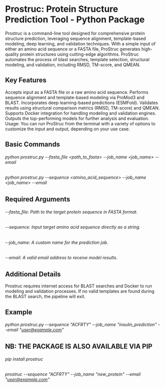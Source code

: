 # Prostruc: Protein Structure Prediction Tool - Python Package

Prostruc is a command-line tool designed for comprehensive protein structure prediction, leveraging sequence alignment, template-based modeling, deep learning, and validation techniques. With a simple input of either an amino acid sequence or a FASTA file, ProStruc generates high-quality protein structures using cutting-edge algorithms. ProStruc automates the process of blast searches, template selection, structural modeling, and validation, including RMSD, TM-score, and QMEAN.

## Key Features
Accepts input as a FASTA file or a raw amino acid sequence.
Performs sequence alignment and template-based modeling via ProMod3 and BLAST.
Incorporates deep learning-based predictions (ESMFold).
Validates results using structural comparison metrics (RMSD, TM-score) and QMEAN.
Supports Docker integration for handling modeling and validation engines.
Outputs the top-performing models for further analysis and evaluation.
Usage: You can run ProStruc from the terminal with a variety of options to customize the input and output, depending on your use case.

## Basic Commands
###### python prostruc.py --fasta_file  <path_to_fasta>  --job_name <job_name>  --email <email>
###### python prostruc.py --sequence <amino_acid_sequence>  --job_name <job_name>  --email <email>


## Required Arguments
###### --fasta_file: Path to the target protein sequence in FASTA format.
###### --sequence: Input target amino acid sequence directly as a string.
###### --job_name: A custom name for the prediction job.
###### --email: A valid email address to receive model results.

## Additional Details
Prostruc requires internet access for BLAST searches and Docker to run modeling and validation processes.
If no valid templates are found during the BLAST search, the pipeline will exit.

## Example
###### python prostruc.py --sequence "ACFRTY" --job_name "insulin_prediction" --email "user@example.com"

## NB: THE PACKAGE IS ALSO AVAILABLE VIA PIP
###### pip install prostruc
###### prostruc --sequence "ACFRTY" --job_name "new_protein" --email "user@example.com"

